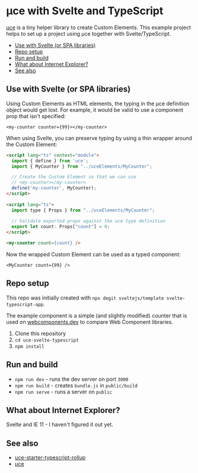 # µce with Svelte and TypeScript

[µce](https://github.com/WebReflection/uce) is a tiny helper library to create Custom Elements. This example project helps to set up a project using µce together with Svelte/TypeScript.

- [Use with Svelte (or SPA libraries)](#use-with-svelte-or-spa-libraries)
- [Repo setup](#repo-setup)
- [Run and build](#run-and-build)
- [What about Internet Explorer?](#what-about-internet-explorer)
- [See also](#see-also)



## Use with Svelte (or SPA libraries)

Using Custom Elements as HTML elements, the typing in the µce definition object would get lost. For example, it would be valid to use a component prop that isn't specified:

```tsx
<my-counter counter={99}></my-counter>
```

When using Svelte, you can preserve typing by using a thin wrapper around the Custom Element:

```html
<script lang="ts" context="module">
  import { define } from 'uce';
  import { MyCounter } from "../uceElements/MyCounter";

  // Create the Custom Element so that we can use
  // <my-counter></my-counter>
  define('my-counter', MyCounter);
</script>
  
<script lang="ts">
  import type { Props } from "../uceElements/MyCounter";
  
  // Validate exported props against the uce type definition
  export let count: Props["count"] = 0;
</script>

<my-counter count={count} />
```

Now the wrapped Custom Element can be used as a typed component:

```tsx
<MyCounter count={99} />
```


## Repo setup

This repo was initially created with `npx degit sveltejs/template svelte-typescript-app`.

The example component is a simple (and slightly modified) counter that is used on [webcomponents.dev](https://webcomponents.dev/blog/all-the-ways-to-make-a-web-component/) to compare Web Component libraries.

1. Clone this repository
2. `cd uce-svelte-typescript`
3. `npm install`


## Run and build

* `npm run dev` - runs the dev server on port `3000`
* `npm run build` - creates `bundle.js` in `public/build`
* `npm run serve` - runs a server on `public`


## What about Internet Explorer?

Svelte and IE 11 - I haven't figured it out yet. 


## See also

* [uce-starter-typescript-rollup](https://github.com/ArthurClemens/uce-starter-typescript-rollup)
* [µce](https://github.com/WebReflection/uce)

